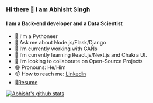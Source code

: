 ### Hi there 👋 I am Abhisht Singh 
#### I am a Back-end developer and a Data Scientist

<!--
**abhisht51/abhisht51** is a ✨ _special_ ✨ repository because its `README.md` (this file) appears on your GitHub profile.

Here are some ideas to get you started:-->

- 🐍 I'm a Pythoneer
- 💬 Ask me about Node.js/Flask/Django
- 🔭 I’m currently working with GANs 
- 🌱 I’m currently learning React.js/Next.js and Chakra UI. 
- 👯 I’m looking to collaborate on Open-Source Projects 
- 😄 Pronouns: He/Him
- 📫 How to reach me: [Linkedin](https://www.linkedin.com/in/abhisht/)
- 📝[Resume](https://drive.google.com/file/d/1SVRYIm4id1p79ke3H7TeeIRYav1YZuDx/view?usp=sharing)

<a href="https://github.com/abhisht51">
  <img align="center" src="https://github-readme-stats.vercel.app/api?username=abhisht51&show_icons=true&theme=light&line_height=27" alt="Abhisht's github stats"/>
</a>
